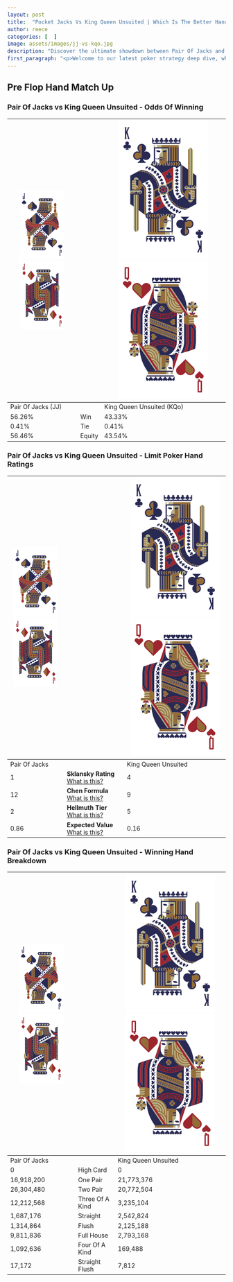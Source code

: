 ```yaml
---
layout: post
title:  "Pocket Jacks Vs King Queen Unsuited | Which Is The Better Hand In Poker? A Complete Guide"
author: reece
categories: [  ]
image: assets/images/jj-vs-kqo.jpg
description: "Discover the ultimate showdown between Pair Of Jacks and King Queen Unsuited in poker! Uncover the odds, strategies, and scenarios where one hand triumphs over the other. Get ready to up your poker game with this thrilling analysis."
first_paragraph: "<p>Welcome to our latest poker strategy deep dive, where we're pitting two distinct hands against each other in a high-stakes showdown: Pair Of Jacks vs King Queen Unsuited.</p><p>In the dynamic world of poker, every decision counts, and knowing which hand holds the upper hand is key to your success at the table.</p><p>In this article, we'll dissect these two hands, explore the scenarios where one dominates the other, and equip you with the knowledge to make strategic choices that can tip the odds in your favor.</p><p>Get ready to unravel the intriguing dynamics of these poker hands and elevate your game to new heights.</p>"
---
```




[comment]: # (sp0)

## Pre Flop Hand Match Up

<div class="table hand-ratings" markdown="1"> 



### Pair Of Jacks vs King Queen Unsuited - Odds Of Winning


    
| ![image info](assets/images/hand1/J.png) ![image info](assets/images/hand1/Jo.png) |  | ![image info](assets/images/hand2/K.png) ![image info](assets/images/hand2/Qo.png) |
| -------- | -------- | -------- |
| Pair Of Jacks (JJ) |  | King Queen Unsuited (KQo) |
| 56.26% | Win | 43.33% |
| 0.41% | Tie | 0.41% |
| 56.46% | Equity | 43.54% |




[comment]: # (sp1)



### Pair Of Jacks vs King Queen Unsuited - Limit Poker Hand Ratings


    
| ![image info](assets/images/hand1/J.png) ![image info](assets/images/hand1/Jo.png) |  | ![image info](assets/images/hand2/K.png) ![image info](assets/images/hand2/Qo.png) |
| -------- | -------- | -------- |
| Pair Of Jacks |  | King Queen Unsuited |
| 1 | **Sklansky Rating** [What is this?](/sklansky-rating-explained) | 4 |
| 12 | **Chen Formula** [What is this?](/chen-formula-explained) | 9 |
| 2 | **Hellmuth Tier** [What is this?](/Hellmuth-tier-explained) | 5 |
| 0.86 | **Expected Value** [What is this?](/expected-value-explained) | 0.16 |




[comment]: # (sp2)



### Pair Of Jacks vs King Queen Unsuited - Winning Hand Breakdown


    
| ![image info](assets/images/hand1/J.png) ![image info](assets/images/hand1/Jo.png) |  | ![image info](assets/images/hand2/K.png) ![image info](assets/images/hand2/Qo.png) |
| -------- | -------- | -------- |
| Pair Of Jacks |  | King Queen Unsuited |
| 0 | High Card | 0 |
| 16,918,200 | One Pair | 21,773,376 |
| 26,304,480 | Two Pair | 20,772,504 |
| 12,212,568 | Three Of A Kind | 3,235,104 |
| 1,687,176 | Straight | 2,542,824 |
| 1,314,864 | Flush | 2,125,188 |
| 9,811,836 | Full House | 2,793,168 |
| 1,092,636 | Four Of A Kind | 169,488 |
| 17,172 | Straight Flush | 7,812 |




[comment]: # (sp3)



</div>

[comment]: # (sp4)



[comment]: # (sp5)

